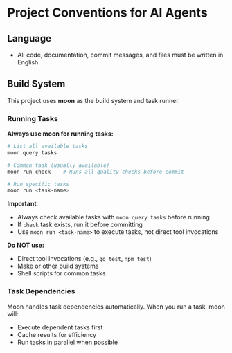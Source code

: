 # Project Conventions for AI Agents

## Language

- All code, documentation, commit messages, and files must be written in English

## Build System

This project uses **moon** as the build system and task runner.

### Running Tasks

**Always use moon for running tasks:**

```bash
# List all available tasks
moon query tasks

# Common task (usually available)
moon run check    # Runs all quality checks before commit

# Run specific tasks
moon run <task-name>
```

**Important**: 
- Always check available tasks with `moon query tasks` before running
- If `check` task exists, run it before committing
- Use `moon run <task-name>` to execute tasks, not direct tool invocations

**Do NOT use:**
- Direct tool invocations (e.g., `go test`, `npm test`)
- Make or other build systems  
- Shell scripts for common tasks

### Task Dependencies

Moon handles task dependencies automatically. When you run a task, moon will:
- Execute dependent tasks first
- Cache results for efficiency
- Run tasks in parallel when possible
